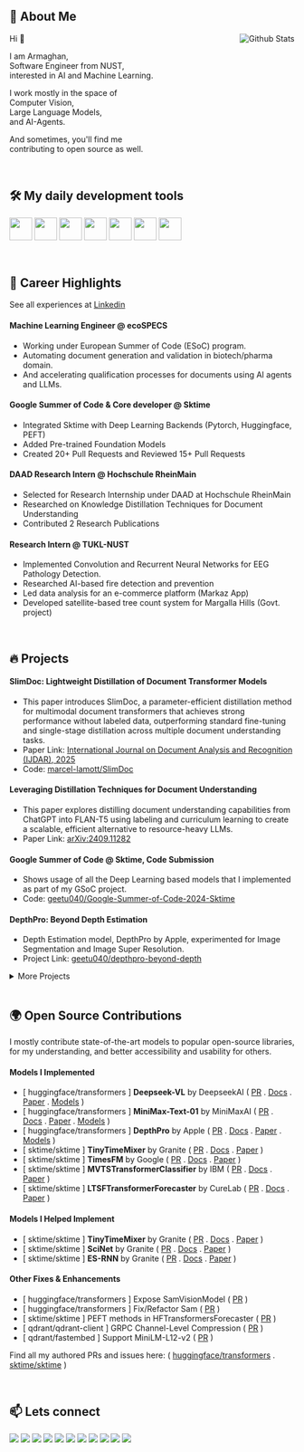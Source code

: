 ## 👤 About Me

<!-- <img align="right" alt="Github Stats" src="https://github-contribution-stats.vercel.app/api/?username=geetu040" height="100%" /> -->
<img align="right" alt="Github Stats" src="https://github-readme-stats.vercel.app/api?username=geetu040&show=reviews&show_icons=true&theme=tokyonight" />

Hi 👋

I am Armaghan,  
Software Engineer from NUST,  
interested in AI and Machine Learning.

I work mostly in the space of  
Computer Vision,  
Large Language Models,  
and AI-Agents.

And sometimes, you'll find me  
contributing to open source as well.

<br>


## 🛠️ My daily development tools

<p align="start">

<img src="https://cdn.simpleicons.org/python/3776AB" height="40"/>
<img src="https://cdn.simpleicons.org/linux/FFFFFF" height="40"/>
<img src="https://cdn.simpleicons.org/scikitlearn/F7931E" height="40"/>
<img src="https://cdn.simpleicons.org/pytorch/EE4C2C" height="40"/>
<img src="https://cdn.simpleicons.org/tensorflow/FF6F00" height="40"/>
<img src="https://cdn.simpleicons.org/lightning/792EE5" height="40"/>
<img src="https://cdn.simpleicons.org/huggingface/FFD21E" height="40"/>

</p>

<br>

## 🚀 Career Highlights

See all experiences at [Linkedin](https://www.linkedin.com/in/armaghan-shakir/details/experience/)

#### Machine Learning Engineer @ ecoSPECS

- Working under European Summer of Code (ESoC) program.
- Automating document generation and validation in biotech/pharma domain.
- And accelerating qualification processes for documents using AI agents and LLMs.

#### Google Summer of Code & Core developer @ Sktime

- Integrated Sktime with Deep Learning Backends (Pytorch, Huggingface, PEFT)
- Added Pre-trained Foundation Models
- Created 20+ Pull Requests and Reviewed 15+ Pull Requests

#### DAAD Research Intern @ Hochschule RheinMain

- Selected for Research Internship under DAAD at Hochschule RheinMain
- Researched on Knowledge Distillation Techniques for Document Understanding
- Contributed 2 Research Publications

#### Research Intern @ TUKL-NUST

- Implemented Convolution and Recurrent Neural Networks for EEG Pathology Detection.
- Researched AI-based fire detection and prevention
- Led data analysis for an e-commerce platform (Markaz App)
- Developed satellite-based tree count system for Margalla Hills (Govt. project)

<br>

## 🔥 Projects

#### SlimDoc: Lightweight Distillation of Document Transformer Models

- This paper introduces SlimDoc, a parameter-efficient distillation method for multimodal document transformers that achieves strong performance without labeled data, outperforming standard fine-tuning and single-stage distillation across multiple document understanding tasks.
- Paper Link: [International Journal on Document Analysis and Recognition (IJDAR), 2025](https://doi.org/10.1007/s10032-025-00542-w)
- Code: [marcel-lamott/SlimDoc](https://github.com/marcel-lamott/SlimDoc)

#### Leveraging Distillation Techniques for Document Understanding

- This paper explores distilling document understanding capabilities from ChatGPT into FLAN-T5 using labeling and curriculum learning to create a scalable, efficient alternative to resource-heavy LLMs.
- Paper Link: [arXiv:2409.11282](https://arxiv.org/abs/2409.11282)

#### Google Summer of Code @ Sktime, Code Submission

- Shows usage of all the Deep Learning based models that I implemented as part of my GSoC project.
- Code: [geetu040/Google-Summer-of-Code-2024-Sktime](https://github.com/geetu040/Google-Summer-of-Code-2024-Sktime)

#### DepthPro: Beyond Depth Estimation

- Depth Estimation model, DepthPro by Apple, experimented for Image Segmentation and Image Super Resolution.
- Project Link: [geetu040/depthpro-beyond-depth](https://github.com/geetu040/depthpro-beyond-depth)

<details>

<summary>More Projects</summary>

| Project                                               | Description                                                                                                                                                                                                                                                                                                                                                                                                                                                                                                                                                                               |
| ----------------------------------------------------- | ----------------------------------------------------------------------------------------------------------------------------------------------------------------------------------------------------------------------------------------------------------------------------------------------------------------------------------------------------------------------------------------------------------------------------------------------------------------------------------------------------------------------------------------------------------------------------------------- |
| **Pixa AKS**                                          | Pixa is our cloud computing project. A gallery web app that involves orchestrating communication among various microservices, deploying them onto Github Container Registry and Azure Kubernetes Service, and ultimately automating the deployment workflow using Github Actions. <br> `Cloud Computing` - `Azure` - `Kubernetes` <br> [Article on the Project Architechture](https://medium.com/@raoarmaghanshakir040/from-microservices-to-the-cloud-orchestrating-and-automating-deployments-with-kubernetes-e50363ee538c) - [Project Code](https://github.com/geetu040/pixa)          |
| **Pymodels**                                          | Series of Data Science projects, where I have created Computer Vision, NLP models and Recommender Systems from scratch <br> `Data Science` - `Pytorch` - `Tensorflow` - `Scikit-Learn` <br> [Project Demo](https://pymodels.netlify.app/) - [Project Code](https://github.com/geetu040/pymodels) - [Project APIs on Huggingface](https://huggingface.co/spaces/geetu040/pymodels) - [Amazon Reviews](https://www.kaggle.com/code/sacrum/pytorch-sentiment-analysis-on-amazon-reviews) - [Movie Reviews](https://www.kaggle.com/code/sacrum/movie-reviews-sentiment-analysis-scikit-learn) |
| **Visual DSA**                                        | A Visual Implementation of Data Structures and Algorithms including Trees, Graph and Sorting Algorithms created in React. <br> `DSA` - `React.js` <br> [Project Demo](https://visual-dsa.netlify.app/) - [Project Code](https://github.com/geetu040/visual-dsa)                                                                                                                                                                                                                                                                                                                           |
| **FM Connect.AI**                                     | Enables document uploads and chatbot interaction. It integrates multiple databases, APIs, and is hosted on Google Cloud Platform, using technologies like Flask, Google Cloud, and Pinecone. <br> `Cloud Computing` - `Aritificial Intelligence` - `GCP` <br> [More on Fiverr](https://www.fiverr.com/users/iamgeetu/portfolio/NjUzZWEyOTE3Y2NlZTgwMDAxYWQ2MDNi)                                                                                                                                                                                                                          |
| **NUST Bank Chatbot**                                 | LLM-based customer support chatbot for a fictional bank, built as part of our LLM project at NUST. Uses RAG, small open-source models, and supports real-time document updates and local inference. <br> `LLMs` - `RAG` - `Chatbot` <br> [Project Code](https://github.com/geetu040/nust-bank-chatbot)                                                                                                                                                                                                                                                                                    |
| **Book Recommendation - Graph Embeddings - DeepWalk** | Using Graph Embeddings and DeepWalk algorithm to find similar books applying collaborative filtering <br> `Data Science` - `DSA` <br> [Code](https://www.kaggle.com/code/sacrum/book-recommendation-graph-embeddings-deepwalk)                                                                                                                                                                                                                                                                                                                                                            |
| **Covid Data Analysis**                               | I visualized and analyzed different graphs on Covid Data using advanced libraries for EDA in python <br> `Exploratory Data Analysis` <br> [Code 1](https://www.kaggle.com/code/sacrum/eda-covid-19-1) - [Code 2](https://www.kaggle.com/code/sacrum/eda-covid-19-2) - [Code 3](https://www.kaggle.com/code/sacrum/eda-covid-19-3) - [EDA Ecommerce Consumer Behaviour](https://www.kaggle.com/code/sacrum/eda-consumer-behavior-and-shopping-habits)                                                                                                                                      |
| **Intelli Snake**                                     | The snakes uses Convolution Network based custom trained Deep Learning model to avoid obstacles (walls, blocks and its body) to find the shortest path to food. <br> `Data Science` - `Tensorflow` <br> [Project Code](https://github.com/geetu040/intelli-snake) - [Project Demo](https://intelli-snake.netlify.app/) - [Huggingface Model](https://huggingface.co/spaces/geetu040/intelli-snake)                                                                                                                                                                                        |
| **Audio Transcribing and Diarize**                    | Using whisper and pyannote to transcribe and diarize youtube videos <br> `Aritificial Intelligence` <br> [Code](https://www.kaggle.com/code/sacrum/whisper-ai-pyannote-transcribing) - [More on Fiver](https://www.fiverr.com/users/iamgeetu/portfolio/NjUzZWE1ZTBiMjkyMzcwMDAxZjgzM2Y0)                                                                                                                                                                                                                                                                                                  |
| **UniFinder**                                         | A college finder web app using Cloud Computing and Continuous Integration. Automating Deployment of Python, PHP, Node js and React app on Azure App Services and Functions. <br> `Cloud Computing` - `Azure` <br> [Project Code](https://github.com/geetu040/unifinder) - [Article on Azure MySQL](https://medium.com/@raoarmaghanshakir040/hosting-mysql-on-azure-made-easy-395ed3e8870a)                                                                                                                                                                                                |
| **Data Structures and Algorithms**                    | DSA implementation in Python, C++, Java and Javascript <br> `DSA` <br> [Code](https://github.com/geetu040/dsa)                                                                                                                                                                                                                                                                                                                                                                                                                                                                            |
| **Text2Video**                                        | Using state of art models for text to video generation, developing custom API and hosting on Paperspace GPU <br> `Cloud Computing` - `Artificial Intelligence` <br> [More on Fiverr](https://www.fiverr.com/users/iamgeetu/portfolio/NjUzZWEzMmM3Y2NlZTgwMDAxYWQ2MDZm)                                                                                                                                                                                                                                                                                                                    |
| **Pricegram**                                         | E-commerce products EDA, clustering, recommender and search engine <br> `Data Science` <br> [Dataset](https://www.kaggle.com/datasets/sacrum/e-commerce-products-search-engine-recommendation) - [Search Engine](https://www.kaggle.com/code/sacrum/search-engine-e-commerce-products) - [Search Engine using Qdrant](https://www.kaggle.com/code/sacrum/e-commerce-products-search-engine-using-qdrant) - [Search Engine Interface](https://github.com/geetu040/pricegram_search)                                                                                                        |
| **Portfolio Website**                                 | Website developed for portfolio projects <br> `Web Development` - `Next.js` <br> [Code](https://github.com/geetu040/portfolio) - [Demo](https://portfolio-rho-gold.vercel.app/)                                                                                                                                                                                                                                                                                                                                                                                                           |
| **Forest Fire Mitigation**                            | As a part of my lab project, I researched on the methods and state of art techniques in the domain of mitigating forest fires <br> `Research` <br> [Report](https://docs.google.com/document/d/1RiWY15sywZBlKO_LCkFC2j3LZc6XV3XsSZ9VLc4q9Ck/edit?usp=sharing)                                                                                                                                                                                                                                                                                                                             |
| **EEG Pathology Detection**                           | Applied the techniques of Convolution and Recurrent Networks in implementing research based solutions for pathology detection in EEG time-series data <br> `Data Science` - `Pytorch` <br> [Reference Code](https://github.com/dll-ncai/eeg_pre-diagnostic_screening)                                                                                                                                                                                                                                                                                                                     |
| **Quora Search Engine Using Qdrant**                  | Example of creating a search engine in no time `Artificial Intelligence` <br> [Code](https://www.kaggle.com/code/sacrum/quora-search-engine-using-qdrant) - [Article](https://medium.com/@raoarmaghanshakir040/build-a-search-engine-in-5-minutes-using-qdrant-f43df4fbe8d1) <br>                                                                                                                                                                                                                                                                                                         |
| **Assembly Code**                                     | Simple code pieces during my practise for coding in assembly <br> `Assembly` <br> [Code](https://github.com/geetu040/assembly-code)                                                                                                                                                                                                                                                                                                                                                                                                                                                       |
| **News App**                                          | Uses an API to get news of different categories and shows in a descent User Interface. <br> `Web Development` - `React.js` <br> [Project Code](https://github.com/geetu040/newsapp) - [Project Demo](https://geetu040-newsapp.netlify.app/)                                                                                                                                                                                                                                                                                                                                               |
| **Text Utils**                                        | A simple utility for text where you can capitalize, count etc. <br> `Web Development` - `React.js` <br> [Project Code](https://github.com/geetu040/textutils) - [Project Demo](https://geetu040-textutils.netlify.app/)                                                                                                                                                                                                                                                                                                                                                                   |
| **Todo App**                                          | A simple todo application <br> `Web Development` - `React.js` <br> [Project Code](https://github.com/geetu040/todo-app) - [Project Demo](https://geetu040-todo-app.netlify.app/)                                                                                                                                                                                                                                                                                                                                                                                                          |
| **Static HTML Pages**                                 | I have hosted my simple apps based on static web pages that use only HTML, CSS, JavaScript, Bootstrap, JQuery or built from React and Next js projects. These include simple games and clones. <br> `Web Development` <br> [Code](https://github.com/geetu040/geetu040.github.io) - [Demo](https://geetu040.github.io/)                                                                                                                                                                                                                                                                   |
| **Find Closest City**                                 | Laravel implementation of a website that uses map service to find cities closest to the selection <br> `Web Development` - `Laravel` <br> [Code](https://github.com/geetu040/laravel-closest-city)                                                                                                                                                                                                                                                                                                                                                                                        |
| **Web Crawler**                                       | PHP implementation of a basic web crawler <br> `Web Development` - `PHP` <br> [Code](https://github.com/geetu040/php-crawler)                                                                                                                                                                                                                                                                                                                                                                                                                                                             |
| **Deep Learning Courses**                             | My practice code while completing the courses on coursera <br> `Data Science` <br> [Code](https://github.com/geetu040/courses)                                                                                                                                                                                                                                                                                                                                                                                                                                                            |
| **Pacman**                                            | Pacman game implemented using tkinter in python <br> `Tkinter` <br> [Code](https://github.com/geetu040/pacman)                                                                                                                                                                                                                                                                                                                                                                                                                                                                            |

</details>

<br>

## 🌍 Open Source Contributions

I mostly contribute state-of-the-art models to popular open-source libraries, for my understanding, and better accessibility and usability for others.

#### Models I Implemented

- [ huggingface/transformers ] **Deepseek-VL** by DeepseekAI ( [PR](https://github.com/huggingface/transformers/pull/36248) . [Docs](https://huggingface.co/docs/transformers/en/model_doc/deepseek_vl) . [Paper](https://arxiv.org/abs/2403.05525) . [Models](https://huggingface.co/collections/geetu040/deepseek-vl-684a9347b77b80e01f4b6802) )
- [ huggingface/transformers ] **MiniMax-Text-01** by MiniMaxAI ( [PR](https://github.com/huggingface/transformers/pull/35831) . [Docs](https://huggingface.co/docs/transformers/en/model_doc/minimax) . [Paper](https://arxiv.org/abs/2501.08313) . [Models](https://huggingface.co/collections/geetu040/minimax-6860d72c740ffb1fd67d1a0c) )
- [ huggingface/transformers ] **DepthPro** by Apple ( [PR](https://github.com/huggingface/transformers/pull/34583) . [Docs](https://huggingface.co/docs/transformers/en/model_doc/depth_pro) . [Paper](https://arxiv.org/abs/2410.02073) . [Models](https://huggingface.co/collections/geetu040/depthpro-677146e92f016f40c4f5e887) )
- [ sktime/sktime ] **TinyTimeMixer** by Granite ( [PR](https://github.com/sktime/sktime/pull/6712) . [Docs](https://www.sktime.net/en/latest/api_reference/auto_generated/sktime.forecasting.ttm.TinyTimeMixerForecaster.html) . [Paper](https://arxiv.org/abs/2401.03955) )
- [ sktime/sktime ] **TimesFM** by Google ( [PR](https://github.com/sktime/sktime/pull/6571) . [Docs](https://www.sktime.net/en/latest/api_reference/auto_generated/sktime.forecasting.timesfm_forecaster.TimesFMForecaster.html) . [Paper](https://arxiv.org/abs/2310.10688) )
- [ sktime/sktime ] **MVTSTransformerClassifier** by IBM ( [PR](https://github.com/sktime/sktime/pull/6791) . [Docs](https://www.sktime.net/en/latest/api_reference/auto_generated/sktime.classification.deep_learning.mvts_transformer.MVTSTransformerClassifier.html) . [Paper](https://dl.acm.org/doi/abs/10.1145/3447548.3467401) )
- [ sktime/sktime ] **LTSFTransformerForecaster** by CureLab ( [PR](https://github.com/sktime/sktime/pull/6202) . [Docs](https://www.sktime.net/en/latest/api_reference/auto_generated/sktime.forecasting.ltsf.LTSFTransformerForecaster.html) . [Paper](https://arxiv.org/abs/2205.13504) )

#### Models I Helped Implement

- [ sktime/sktime ]  **TinyTimeMixer** by Granite ( [PR](https://github.com/sktime/sktime/pull/7001) . [Docs](https://www.sktime.net/en/stable/api_reference/auto_generated/sktime.forecasting.chronos.ChronosForecaster.html) . [Paper](https://arxiv.org/abs/2403.07815) )
- [ sktime/sktime ]  **SciNet** by Granite ( [PR](https://github.com/sktime/sktime/pull/7400) . [Docs](https://www.sktime.net/en/latest/api_reference/auto_generated/sktime.forecasting.scinet.SCINetForecaster.html) . [Paper](https://arxiv.org/abs/2106.09305) )
- [ sktime/sktime ]  **ES-RNN** by Granite ( [PR](https://github.com/sktime/sktime/pull/7772) . [Docs](https://www.sktime.net/en/latest/api_reference/auto_generated/sktime.forecasting.es_rnn.ESRNNForecaster.html) . [Paper](https://www.sciencedirect.com/science/article/abs/pii/S0169207019301153) )

#### Other Fixes & Enhancements

- [ huggingface/transformers ] Expose SamVisionModel ( [PR](https://github.com/huggingface/transformers/pull/36493) )
- [ huggingface/transformers ] Fix/Refactor Sam ( [PR](https://github.com/huggingface/transformers/pull/36422) )
- [ sktime/sktime ] PEFT methods in HFTransformersForecaster ( [PR](https://github.com/sktime/sktime/pull/6457) )
- [ qdrant/qdrant-client ] GRPC Channel-Level Compression ( [PR](https://github.com/qdrant/qdrant-client/pull/480) )
- [ qdrant/fastembed ] Support MiniLM-L12-v2 ( [PR](https://github.com/qdrant/fastembed/pull/129) )

Find all my authored PRs and issues here: ( [huggingface/transformers](https://github.com/huggingface/transformers/issues?q=author%3Ageetu040) . [sktime/sktime](https://github.com/sktime/sktime/issues?q=author%3Ageetu040%20sort%3Acreated-asc&page=1) )

<br>

## 📫 Lets connect

[![](https://img.shields.io/badge/portfolio-000000?style=for-the-badge&logo=about.me)](https://portfolio-rho-gold.vercel.app/)
[![](https://img.shields.io/badge/gmail-EA4335?style=for-the-badge&logo=gmail&logoColor=white)](mailto:raoarmaghanshakir040@gmail.com)
[![](https://img.shields.io/badge/linkedin-0077B5?style=for-the-badge)](https://www.linkedin.com/in/armaghan-shakir/)
[![](https://img.shields.io/badge/googlescholar-4285F4?style=for-the-badge&logo=googlescholar&logoColor=white)](https://scholar.google.com.pk/citations?user=iD5MG7sAAAAJ)
[![](https://img.shields.io/badge/kaggle-20BEFF?style=for-the-badge&logo=kaggle&logoColor=white)](https://www.kaggle.com/sacrum)
[![](https://img.shields.io/badge/medium-FFFFFF?style=for-the-badge&logo=medium&logoColor=black)](https://medium.com/@raoarmaghanshakir040)
[![](https://img.shields.io/badge/huggingface-FFD21E?style=for-the-badge&logo=huggingface&logoColor=black)](https://huggingface.co/geetu040)
[![](https://img.shields.io/badge/fiverr-1DBF73?style=for-the-badge&logo=fiverr&logoColor=white)](https://www.fiverr.com/iamgeetu?up_rollout=true)
[![](https://img.shields.io/badge/instagram-FF0069?style=for-the-badge&logo=instagram)](https://www.instagram.com/armaghan_shakir/)
[![](https://img.shields.io/badge/facebook-0866FF?style=for-the-badge&logo=facebook)](https://www.facebook.com/armaghan040/)
[![](https://img.shields.io/badge/youtube-FF0000?style=for-the-badge&logo=youtube)](https://www.youtube.com/channel/UCzVFZywEGxAzE13Wff7cyCQ)
